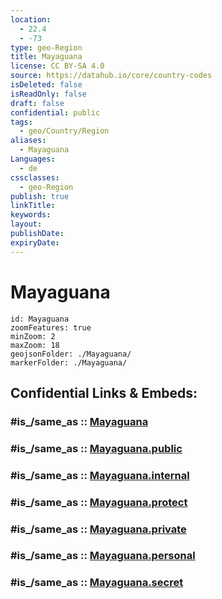 ```yaml
---
location:
  - 22.4
  - -73
type: geo-Region
title: Mayaguana
license: CC BY-SA 4.0
source: https://datahub.io/core/country-codes
isDeleted: false
isReadOnly: false
draft: false
confidential: public
tags:
  - geo/Country/Region
aliases:
  - Mayaguana
Languages:
  - de
cssclasses:
  - geo-Region
publish: true
linkTitle:
keywords:
layout:
publishDate:
expiryDate:
---
```


# Mayaguana

```leaflet
id: Mayaguana
zoomFeatures: true 
minZoom: 2 
maxZoom: 18
geojsonFolder: ./Mayaguana/
markerFolder: ./Mayaguana/
```


## Confidential Links & Embeds: 

### #is_/same_as :: [Mayaguana](/_Standards/Earth/Continent/America~Caribbean/Bahamas/Districts~Bahamas/Mayaguana.md) 

### #is_/same_as :: [Mayaguana.public](/_public/Earth/Continent/America~Caribbean/Bahamas/Districts~Bahamas/Mayaguana.public.md) 

### #is_/same_as :: [Mayaguana.internal](/_internal/Earth/Continent/America~Caribbean/Bahamas/Districts~Bahamas/Mayaguana.internal.md) 

### #is_/same_as :: [Mayaguana.protect](/_protect/Earth/Continent/America~Caribbean/Bahamas/Districts~Bahamas/Mayaguana.protect.md) 

### #is_/same_as :: [Mayaguana.private](/_private/Earth/Continent/America~Caribbean/Bahamas/Districts~Bahamas/Mayaguana.private.md) 

### #is_/same_as :: [Mayaguana.personal](/_personal/Earth/Continent/America~Caribbean/Bahamas/Districts~Bahamas/Mayaguana.personal.md) 

### #is_/same_as :: [Mayaguana.secret](/_secret/Earth/Continent/America~Caribbean/Bahamas/Districts~Bahamas/Mayaguana.secret.md)

